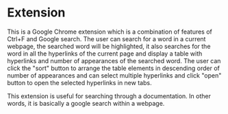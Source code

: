 # Extension

This is a Google Chrome extension which is a combination of features of Ctrl+F and Google search. The user can search for a word in a current webpage, the searched word
will be highlighted, it also searches for the word in all the hyperlinks of the current page and display a table with hyperlinks and number of appearances of the 
searched word. The user can click the "sort" button to arrange the table elements in descending order of number of appearances and can select multiple hyperlinks and click 
"open" button to open the selected hyperlinks in new tabs. 

This extension is useful for searching through a documentation. In other words, it is basically a google search within a webpage. 
